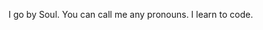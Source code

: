 I go by Soul.
You can call me any pronouns.
I learn to code.

<!---
MayaSoul100/MayaSoul100 is a ✨ special ✨ repository because its `README.md` (this file) appears on your GitHub profile.
You can click the Preview link to take a look at your changes.
--->
